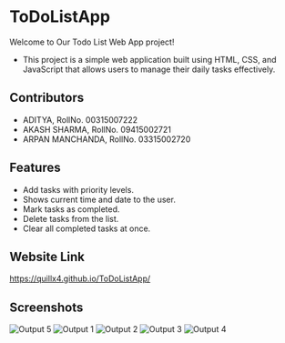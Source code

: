# ToDoListApp
Welcome to Our Todo List Web App project! 
- This project is a simple web application built using HTML, CSS, and JavaScript that allows users to manage their daily tasks effectively.

## Contributors
- ADITYA, RollNo. 00315007222
- AKASH SHARMA, RollNo. 09415002721 
- ARPAN MANCHANDA, RollNo. 03315002720

## Features

- Add tasks with priority levels.
- Shows current time and date to the user.
- Mark tasks as completed.
- Delete tasks from the list.
- Clear all completed tasks at once.

## Website Link 
https://quillx4.github.io/ToDoListApp/

## Screenshots
![Output 5](https://github.com/QuillX4/ToDoListApp/assets/129599872/1418fae2-6a86-4dec-aa0c-f2827598b310)
![Output 1](https://github.com/QuillX4/ToDoListApp/assets/129599872/0830fdd3-7b5f-42b9-983f-901aa6930669)
![Output 2](https://github.com/QuillX4/ToDoListApp/assets/129599872/bb7bb9a8-0c37-40c0-aede-e812b4612a63)
![Output 3](https://github.com/QuillX4/ToDoListApp/assets/129599872/f65eb4fa-06ac-4c00-9ef4-7da14effe878)
![Output 4](https://github.com/QuillX4/ToDoListApp/assets/129599872/f85142ca-607c-4b35-954f-1f19cd77d8ff)
